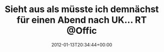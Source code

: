---
retweeted: false
source: <a href="http://twitter.com/download/android" rel="nofollow">Twitter for Android</a>
entities:
  hashtags: []
  symbols: []
  user_mentions: []
  urls:
  - url: http://t.co/j4EVWiBf
    expanded_url: http://venues.meanfiddler.com/the-forum/listings/featured/6036
    display_url: venues.meanfiddler.com/the-forum/list…
    indices:
    - '98'
    - '118'
display_text_range:
- '0'
- '118'
favorite_count: '0'
id_str: '157923554355200001'
truncated: false
retweet_count: '0'
id: '157923554355200001'
possibly_sensitive: false
created_at: Fri Jan 13 20:34:44 +0000 2012
favorited: false
full_text: 'Sieht aus als müsste ich demnächst für einen Abend nach UK... RT [@OfficialThrice](https://twitter.com/OfficialThrice):
  LONDON. 4/30/12'
lang: de
quote_url: http://venues.meanfiddler.com/the-forum/listings/featured/6036
tags:
- pesos/twitter
date: '2012-01-13T20:34:44+00:00'
src: https://twitter.com/bascht/status/157923554355200001
original_url: https://twitter.com/bascht/status/157923554355200001
type: twitter_tweet
text: 'Sieht aus als müsste ich demnächst für einen Abend nach UK... RT [@OfficialThrice](https://twitter.com/OfficialThrice):
  LONDON. 4/30/12'
title: Sieht aus als müsste ich demnächst für einen Abend nach UK... RT @Offic

---